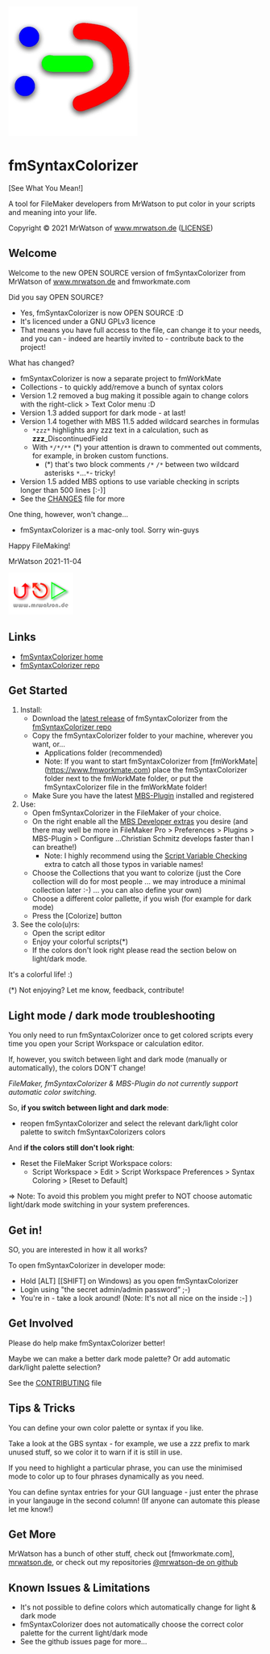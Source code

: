 [![fmSyntaxColorizer logo][fmSyntaxColorizer logo]][fmSyntaxColorizer home]

# fmSyntaxColorizer
[See What You Mean!]

A tool for FileMaker developers from MrWatson to put color in your scripts and meaning into your life.

Copyright © 2021 MrWatson of www.mrwatson.de ([LICENSE](LICENSE))

## Welcome

Welcome to the new OPEN SOURCE version of fmSyntaxColorizer from MrWatson of www.mrwatson.de and fmworkmate.com

Did you say OPEN SOURCE?

- Yes, fmSyntaxColorizer is now OPEN SOURCE :D
- It's licenced under a GNU GPLv3 licence
- That means you have full access to the file, can change it to your needs, 
  and you can - indeed are heartily invited to - contribute back to the project!

What has changed?

- fmSyntaxColorizer is now a separate project to fmWorkMate
- Collections - to quickly add/remove a bunch of syntax colors
- Version 1.2 removed a bug making it possible again to change colors with the right-click > Text Color menu :D
- Version 1.3 added support for dark mode - at last!
- Version 1.4 together with MBS 11.5 added wildcard searches in formulas
  - `*zzz*` highlights any zzz text in a calculation, such as **zzz**_DiscontinuedField
  - With `*/*/**` (*) your attention is drawn to commented out comments, for example, in broken custom functions.
    - (*) that's two block comments `/*` `/*` between two wildcard asterisks `*`...`*`- tricky!
- Version 1.5 added MBS options to use variable checking in scripts longer than 500 lines [:-)]
- See the [CHANGES](Changes.md) file for more

One thing, however, won't change...

- fmSyntaxColorizer is a mac-only tool. Sorry win-guys

Happy FileMaking!

MrWatson 2021-11-04

[![mrwatson.de][mrwatson.de logo]][mrwatson.de]

## Links

- [fmSyntaxColorizer home][fmSyntaxColorizer home]
- [fmSyntaxColorizer repo][fmSyntaxColorizer repo]


## Get Started

1. Install:
   - Download the [latest release](https://github.com/mrwatson-de/fmSyntaxColorizer/releases) of fmSyntaxColorizer from the [fmSyntaxColorizer repo][fmSyntaxColorizer repo]
   - Copy the fmSyntaxColorizer folder to your machine, wherever you want, or...
     - Applications folder (recommended)
     - Note: If you want to start fmSyntaxColorizer from [fmWorkMate|(https://www.fmworkmate.com)
       place the fmSyntaxColorizer folder next to the fmWorkMate folder, 
       or put the fmSyntaxColorizer file in the fmWorkMate folder!
   - Make Sure you have the latest [MBS-Plugin][MBS-Plugin] installed and registered
2. Use:
   - Open fmSyntaxColorizer in the FileMaker of your choice.
   - On the right enable all the [MBS Developer extras] you desire (and there may well be more in FileMaker Pro > Preferences > Plugins > MBS-Plugin > Configure ...Christian Schmitz develops faster than I can breathe!)
     - Note: I highly recommend using the [Script Variable Checking](https://www.mbs-plugins.com/archive/2015-07-23/Checking_Variable_Declarations/monkeybreadsoftware_blog_filemaker) extra to catch all those typos in variable names!
   - Choose the Collections that you want to colorize (just the Core collection will do for most people ... we may introduce a minimal collection later :-) ... you can also define your own)
   - Choose a different color pallette, if you wish (for example for dark mode)
   - Press the [Colorize] button
3. See the colo(u)rs:
   - Open the script editor
   - Enjoy your colorful scripts(*)
   - If the colors don't look right please read the section below on light/dark mode.

It's a colorful life! :)

(*) Not enjoying? Let me know, feedback, contribute!





## Light mode / dark mode troubleshooting

You only need to run fmSyntaxColorizer once to get colored scripts every time you open your Script Workspace or calculation editor.

If, however, you switch between light and dark mode (manually or automatically), the colors DON'T change!

*FileMaker, fmSyntaxColorizer & MBS-Plugin do not currently support automatic color switching.*

So, **if you switch between light and dark mode**:

- reopen fmSyntaxColorizer and select the relevant dark/light color palette to switch fmSyntaxColorizers colors

And **if the colors still don't look right**:

- Reset the FileMaker Script Workspace colors:
   - Script Workspace > Edit > Script Workspace Preferences > Syntax Coloring > [Reset to Default]

=> Note: To avoid this problem you might prefer to NOT choose automatic light/dark mode switching in your system preferences.

## Get in!

SO, you are interested in how it all works?

To open fmSyntaxColorizer in developer mode:

- Hold [ALT] [[SHIFT] on Windows) as you open fmSyntaxColorizer
- Login using "the secret admin/admin password” ;-)
- You're in - take a look around! (Note: It's not all nice on the inside :-] )


## Get Involved

Please do help make fmSyntaxColorizer better!

Maybe we can make a better dark mode palette?
Or add automatic dark/light palette selection?

See the [CONTRIBUTING](CONTRIBUTING.md) file

## Tips & Tricks

You can define your own color palette or syntax if you like.

Take a look at the GBS syntax - for example, we use a zzz prefix to mark unused stuff, so we color it to warn if it is still in use.

If you need to highlight a particular phrase, you can use the minimised mode to color up to four phrases dynamically as you need.

You can define syntax entries for your GUI language - just enter the phrase in your langauge in the second column! (If anyone can automate this please let me know!)

## Get More

MrWatson has a bunch of other stuff, check out [fmworkmate.com], [mrwatson.de], or check out my repositories [@mrwatson-de on github][github/mrwatson.de]

## Known Issues & Limitations

- It's not possible to define colors which automatically change for light & dark mode
- fmSyntaxColorizer does not automatically choose the correct color palette for the current light/dark mode
- See the github issues page for more...


[fmSyntaxColorizer home]:https://www.fmworkmate.com/fmsyntaxcolorizer
[fmSyntaxColorizer repo]:https://github.com/mrwatson-de/fmSyntaxColorizer
[fmSyntaxColorizer logo]:fmSyntaxColorizer_Logo_256_sm.png
[mrwatson.de logo]:www.mrwatson.de_neon_128.png
[mrwatson.de]:http://www.mrwatson.de
[MBS-Plugin]:https://www.monkeybreadsoftware.com/filemaker/
[github/mrwatson.de]:https://github.com/mrwatson-de
[MBS Developer extras]:https://www.monkeybreadsoftware.com/filemaker/SyntaxColoring/
